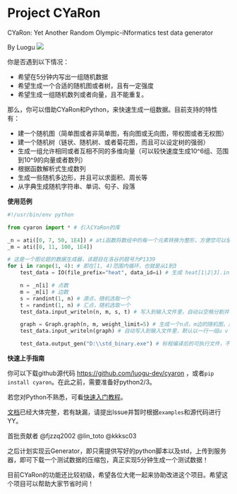 # Project CYaRon
CYaRon: Yet Another Random Olympic-iNformatics test data generator

By Luogu
[![](https://travis-ci.org/luogu-dev/cyaron.svg?branch=master)](https://travis-ci.org/luogu-dev/cyaron)

你是否遇到以下情况：
- 希望在5分钟内写出一组随机数据
- 希望生成一个合适的随机图或者树，且有一定强度
- 希望生成一组随机数列或者向量，且不能重复。

那么，你可以借助CYaRon和Python，来快速生成一组数据。目前支持的特性有：

- 建一个随机图（简单图或者非简单图，有向图或无向图，带权图或者无权图）
- 建一个随机树（链状、随机树、或者菊花图，而且可以设定树的强弱）
- 生成一组允许相同或者互相不同的多维向量（可以较快速度生成10^6组、范围到10^9的向量或者数列）
- 根据函数解析式生成数列
- 生成一些随机多边形，并且可以求面积、周长等
- 从字典生成随机字符串、单词、句子、段落

**使用范例**
```python
#!/usr/bin/env python

from cyaron import * # 引入CYaRon的库

_n = ati([0, 7, 50, 1E4]) # ati函数将数组中的每一个元素转换为整形，方便您可以使用1E4一类的数来表示数据大小
_m = ati([0, 11, 100, 1E4]) 

# 这是一个图论题的数据生成器，该题目在洛谷的题号为P1339
for i in range(1, 4): # 即在[1, 4)范围内循环，也就是从1到3
    test_data = IO(file_prefix="heat", data_id=i) # 生成 heat[1|2|3].in/out 三组测试数据

    n = _n[i] # 点数
    m = _m[i] # 边数
    s = randint(1, n) # 源点，随机选取一个
    t = randint(1, n) # 汇点，随机选取一个
    test_data.input_writeln(n, m, s, t) # 写入到输入文件里，自动以空格分割并换行

    graph = Graph.graph(n, m, weight_limit=5) # 生成一个n点，m边的随机图，边权限制为5
    test_data.input_writeln(graph) # 自动写入到输入文件里，默认以一行一组u v w的形式输出

    test_data.output_gen("D:\\std_binary.exe") # 标程编译后的可执行文件，不需要freopen等，CYaRon自动给该程序输入并获得输出作为.out
```

**快速上手指南**

你可以下载github源代码  https://github.com/luogu-dev/cyaron ，或者`pip install cyaron`。在此之前，需要准备好python2/3。

若您对Python不熟悉，可看[快速入门教程](https://github.com/luogu-dev/cyaron/wiki/Python-30%E5%88%86%E9%92%9F%E5%85%A5%E9%97%A8%E6%8C%87%E5%8D%97)。

[文档](https://github.com/luogu-dev/cyaron/wiki/%E9%A6%96%E9%A1%B5)已经大体完整，若有缺漏，请提出Issue并暂时根据`examples`和源代码进行YY。

首批贡献者 @fjzzq2002 @lin_toto @kkksc03 

之后计划实现云Generator，即只需提供写好的python脚本以及std，上传到服务器，即可下载一个测试数据的压缩包，真正实现5分钟生成一个测试数据！

目前CYaRon的功能还比较初级，希望各位大佬一起来协助改进这个项目。希望这个项目可以帮助大家节省时间！
